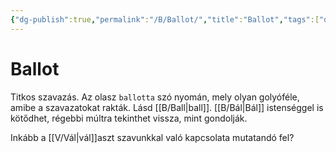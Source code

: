 ```yaml
---
{"dg-publish":true,"permalink":"/B/Ballot/","title":"Ballot","tags":["dg_uploaded"],"created":"2023-11-09T04:39","updated":"2023-11-09T04:39"}
---
```



# Ballot

Titkos szavazás. Az olasz `ballotta` szó nyomán, mely olyan golyóféle, amibe a szavazatokat rakták. Lásd [[B/Ball\|ball]]. [[B/Bál\|Bál]] istenséggel is kötődhet, régebbi múltra tekinthet vissza, mint gondolják.  

Inkább a [[V/Vál\|vál]]aszt szavunkkal való kapcsolata mutatandó fel?  